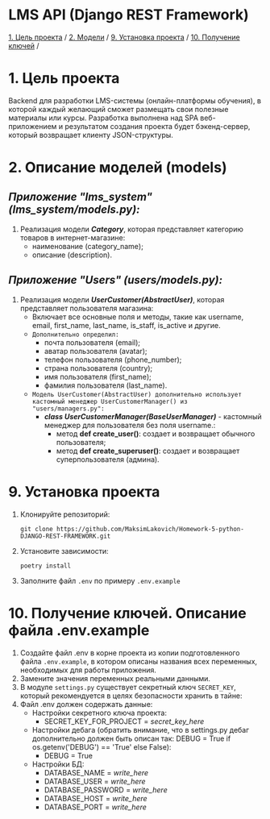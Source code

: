 # LMS API (Django REST Framework)


[1. Цель проекта](#title1) / 
[2. Модели](#title2) /
[9. Установка проекта](#title9) / 
[10. Получение ключей](#title10) /




# <a id="title1">1. Цель проекта</a>
Backend для разработки LMS-системы (онлайн-платформы обучения), в которой каждый желающий сможет размещать свои полезные материалы или курсы.
Разработка выполнена над SPA веб-приложением и результатом создания проекта будет бэкенд-сервер, который возвращает клиенту JSON-структуры.




# <a id="title2">2. Описание моделей (models)</a>

## _Приложение "lms_system" (lms_system/models.py):_

1) Реализация модели ***Category***, которая представляет категорию товаров в интернет-магазине:
   - наименование (category_name);
   - описание (description).

## _Приложение "Users" (users/models.py):_

1) Реализация модели ***UserCustomer(AbstractUser)***, которая представляет пользователя магазина:
   - Включает все основные поля и методы, такие как username, email, first_name, last_name, is_staff, is_active и другие.
   - `Дополнительно определил:`
     - почта пользователя (email);
     - аватар пользователя (avatar);
     - телефон пользователя (phone_number);
     - страна пользователя (country);
     - имя пользователя (first_name);
     - фамилия пользователя (last_name).
   - `Модель UserCustomer(AbstractUser) дополнительно использует кастомный менеджер UserCustomerManager() из "users/managers.py":`
     - ***class UserCustomerManager(BaseUserManager)*** - кастомный менеджер для пользователя без поля username.:
       - метод **def create_user()**: создает и возвращает обычного пользователя;
       - метод **def create_superuser()**: создает и возвращает суперпользователя (админа).




# <a id="title9">9. Установка проекта</a>
1. Клонируйте репозиторий:
   ```
   git clone https://github.com/MaksimLakovich/Homework-5-python-DJANGO-REST-FRAMEWORK.git
   ```
2. Установите зависимости:
   ```
   poetry install
   ```
3. Заполните файл `.env` по примеру `.env.example`




# <a id="title10">10. Получение ключей. Описание файла .env.example</a> 
1. Создайте файл .env в корне проекта из копии подготовленного файла `.env.example`, в котором описаны названия всех переменных, необходимых для работы приложения.
2. Замените значения переменных реальными данными.
3. В модуле `settings.py` существует секретный ключ `SECRET_KEY`, который рекомендуется в целях безопасности хранить в тайне:
4. Файл .env должен содержать данные:
   - Настройки секретного ключа проекта:
     - SECRET_KEY_FOR_PROJECT = *secret_key_here*
   - Настройки дебага (обратить внимание, что в settings.py дебаг дополнительно должен быть описан так: DEBUG = True if os.getenv('DEBUG') == 'True' else False):
     - DEBUG = True
   - Настройки БД:
     - DATABASE_NAME = *write_here*
     - DATABASE_USER = *write_here*
     - DATABASE_PASSWORD = *write_here*
     - DATABASE_HOST = *write_here*
     - DATABASE_PORT = *write_here*
